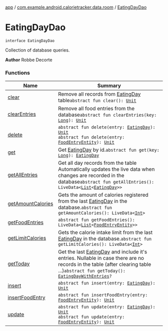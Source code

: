 [app](../../index.md) / [com.example.android.calorietracker.data.room](../index.md) / [EatingDayDao](./index.md)

# EatingDayDao

`interface EatingDayDao`

Collection of database queries.

**Author**
Robbe Decorte

### Functions

| Name | Summary |
|---|---|
| [clear](clear.md) | Remove all records from [EatingDay](../../com.example.android.calorietracker.data.models/-eating-day/index.md) table`abstract fun clear(): `[`Unit`](https://kotlinlang.org/api/latest/jvm/stdlib/kotlin/-unit/index.html) |
| [clearEntries](clear-entries.md) | Remove all food entries from the database`abstract fun clearEntries(key: `[`Long`](https://kotlinlang.org/api/latest/jvm/stdlib/kotlin/-long/index.html)`): `[`Unit`](https://kotlinlang.org/api/latest/jvm/stdlib/kotlin/-unit/index.html) |
| [delete](delete.md) | `abstract fun delete(entry: `[`EatingDay`](../../com.example.android.calorietracker.data.models/-eating-day/index.md)`): `[`Unit`](https://kotlinlang.org/api/latest/jvm/stdlib/kotlin/-unit/index.html)<br>`abstract fun delete(entry: `[`FoodEntryEntity`](../../com.example.android.calorietracker.data.models/-food-entry/index.md)`): `[`Unit`](https://kotlinlang.org/api/latest/jvm/stdlib/kotlin/-unit/index.html) |
| [get](get.md) | Get [EatingDay](../../com.example.android.calorietracker.data.models/-eating-day/index.md) by id.`abstract fun get(key: `[`Long`](https://kotlinlang.org/api/latest/jvm/stdlib/kotlin/-long/index.html)`): `[`EatingDay`](../../com.example.android.calorietracker.data.models/-eating-day/index.md) |
| [getAllEntries](get-all-entries.md) | Get all day records from the table Automatically updates the live data when changes are recorded in the database`abstract fun getAllEntries(): LiveData<`[`List`](https://kotlinlang.org/api/latest/jvm/stdlib/kotlin.collections/-list/index.html)`<`[`EatingDay`](../../com.example.android.calorietracker.data.models/-eating-day/index.md)`>>` |
| [getAmountCalories](get-amount-calories.md) | Gets the amount of calories registered from the last [EatingDay](../../com.example.android.calorietracker.data.models/-eating-day/index.md) in the database.`abstract fun getAmountCalories(): LiveData<`[`Int`](https://kotlinlang.org/api/latest/jvm/stdlib/kotlin/-int/index.html)`>` |
| [getFoodEntries](get-food-entries.md) | `abstract fun getFoodEntries(): LiveData<`[`List`](https://kotlinlang.org/api/latest/jvm/stdlib/kotlin.collections/-list/index.html)`<`[`FoodEntryEntity`](../../com.example.android.calorietracker.data.models/-food-entry/index.md)`>>` |
| [getLimitCalories](get-limit-calories.md) | Gets the calorie intake limit from the last [EatingDay](../../com.example.android.calorietracker.data.models/-eating-day/index.md) in the database.`abstract fun getLimitCalories(): LiveData<`[`Int`](https://kotlinlang.org/api/latest/jvm/stdlib/kotlin/-int/index.html)`>` |
| [getToday](get-today.md) | Get the last [EatingDay](../../com.example.android.calorietracker.data.models/-eating-day/index.md) and include it's entries. Nullable in case there are no records in the table (after clearing table ...)`abstract fun getToday(): `[`EatingDayWithEntries`](../../com.example.android.calorietracker.data.models/-eating-day-with-entries/index.md)`?` |
| [insert](insert.md) | `abstract fun insert(entry: `[`EatingDay`](../../com.example.android.calorietracker.data.models/-eating-day/index.md)`): `[`Unit`](https://kotlinlang.org/api/latest/jvm/stdlib/kotlin/-unit/index.html) |
| [insertFoodEntry](insert-food-entry.md) | `abstract fun insertFoodEntry(entry: `[`FoodEntryEntity`](../../com.example.android.calorietracker.data.models/-food-entry/index.md)`): `[`Unit`](https://kotlinlang.org/api/latest/jvm/stdlib/kotlin/-unit/index.html) |
| [update](update.md) | `abstract fun update(entry: `[`EatingDay`](../../com.example.android.calorietracker.data.models/-eating-day/index.md)`): `[`Unit`](https://kotlinlang.org/api/latest/jvm/stdlib/kotlin/-unit/index.html)<br>`abstract fun update(entry: `[`FoodEntryEntity`](../../com.example.android.calorietracker.data.models/-food-entry/index.md)`): `[`Unit`](https://kotlinlang.org/api/latest/jvm/stdlib/kotlin/-unit/index.html) |
